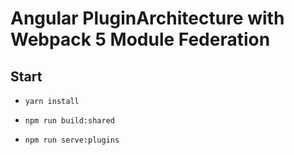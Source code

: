# Angular PluginArchitecture with Webpack 5 Module Federation

## Start

- `yarn install`

- `npm run build:shared`

- `npm run serve:plugins`
